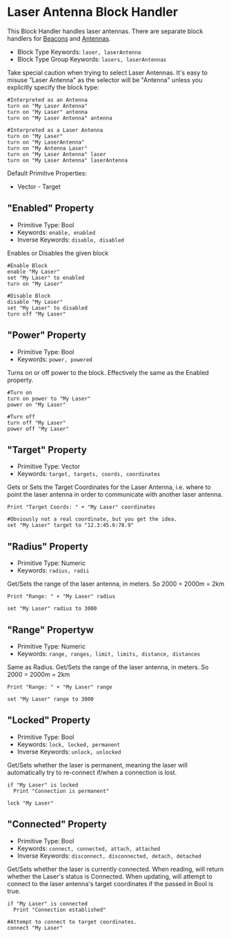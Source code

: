 ﻿# Laser Antenna Block Handler
This Block Handler handles laser antennas. There are separate block handlers for [Beacons](https://spaceengineers.merlinofmines.com/EasyCommands/blockHandlers/beacon "Beacons") and [Antennas](https://spaceengineers.merlinofmines.com/EasyCommands/blockHandlers/antenna "Antenna Block Handler").

* Block Type Keywords: ```laser, laserAntenna```
* Block Type Group Keywords: ```lasers, laserAntennas```

Take special caution when trying to select Laser Antennas.  It's easy to misuse "Laser Antenna" as the selector will be "Antenna" unless you explicitly specify the block type:

```
#Interpreted as an Antenna
turn on "My Laser Antenna"
turn on "My Laser" antenna
turn on "My Laser Antenna" antenna

#Interpreted as a Laser Antenna
turn on "My Laser"
turn on "My LaserAntenna"
turn on "My Antenna Laser"
turn on "My Laser Antenna" laser
turn on "My Laser Antenna" laserAntenna
```

Default Primitive Properties:
* Vector - Target

## "Enabled" Property
* Primitive Type: Bool
* Keywords: ```enable, enabled```
* Inverse Keywords: ```disable, disabled```

Enables or Disables the given block

```
#Enable Block
enable "My Laser"
set "My Laser" to enabled
turn on "My Laser"

#Disable Block
disable "My Laser"
set "My Laser" to disabled
turn off "My Laser"
```

## "Power" Property
* Primitive Type: Bool
* Keywords: ```power, powered```

Turns on or off power to the block.  Effectively the same as the Enabled property.

```
#Turn on
turn on power to "My Laser"
power on "My Laser"

#Turn off
turn off "My Laser"
power off "My Laser"
```

## "Target" Property
* Primitive Type: Vector
* Keywords: ```target, targets, coords, coordinates```

Gets or Sets the Target Coordinates for the Laser Antenna, i.e. where to point the laser antenna in order to communicate with another laser antenna.

```
Print "Target Coords: " + "My Laser" coordinates

#Obviously not a real coordinate, but you get the idea.
set "My Laser" target to "12.3:45.6:78.9"
```

## "Radius" Property
* Primitive Type: Numeric
* Keywords: ```radius, radii```

Get/Sets the range of the laser antenna, in meters.  So 2000 = 2000m = 2km

```
Print "Range: " + "My Laser" radius

set "My Laser" radius to 3000
```

## "Range" Propertyw
* Primitive Type: Numeric
* Keywords: ```range, ranges, limit, limits, distance, distances```

Same as Radius. Get/Sets the range of the laser antenna, in meters.  So 2000 = 2000m = 2km

```
Print "Range: " + "My Laser" range

set "My Laser" range to 3000
```

## "Locked" Property
* Primitive Type: Bool
* Keywords: ```lock, locked, permanent```
* Inverse Keywords: ```unlock, unlocked```

Get/Sets whether the laser is permanent, meaning the laser will automatically try to re-connect if/when a connection is lost.

```
if "My Laser" is locked
  Print "Connection is permanent"

lock "My Laser"
```

## "Connected" Property
* Primitive Type: Bool
* Keywords: ```connect, connected, attach, attached```
* Inverse Keywords: ```disconnect, disconnected, detach, detached```

Get/Sets whether the laser is currently connected.  When reading, will return whether the Laser's status is Connected.  When updating, will attempt to connect to the laser antenna's target coordinates if the passed in Bool is true.

```
if "My Laser" is connected
  Print "Connection established"

#Attempt to connect to target coordinates.
connect "My Laser"
```